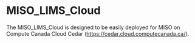 # MISO_LIMS_Cloud

The MISO_LIMS_Cloud is designed to be easily deployed for MISO on Compute Canada Cloud Cedar (https://cedar.cloud.computecanada.ca/).
